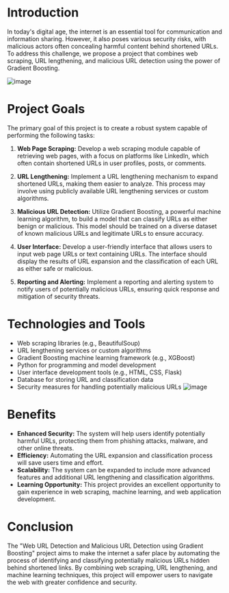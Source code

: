 # Introduction
In today's digital age, the internet is an essential tool for communication and information sharing. However, it also poses various security risks, with malicious actors often concealing harmful content behind shortened URLs. To address this challenge, we propose a project that combines web scraping, URL lengthening, and malicious URL detection using the power of Gradient Boosting.

![image](https://github.com/Ananta-Vaishnavi/Safe-Secure-Surf/assets/94735204/6a5851ce-795d-4f6e-aafa-91894444c51c)

# Project Goals
The primary goal of this project is to create a robust system capable of performing the following tasks:

1. **Web Page Scraping:** Develop a web scraping module capable of retrieving web pages, with a focus on platforms like LinkedIn, which often contain shortened URLs in user profiles, posts, or comments.

2. **URL Lengthening:** Implement a URL lengthening mechanism to expand shortened URLs, making them easier to analyze. This process may involve using publicly available URL lengthening services or custom algorithms.

3. **Malicious URL Detection:** Utilize Gradient Boosting, a powerful machine learning algorithm, to build a model that can classify URLs as either benign or malicious. This model should be trained on a diverse dataset of known malicious URLs and legitimate URLs to ensure accuracy.

4. **User Interface:** Develop a user-friendly interface that allows users to input web page URLs or text containing URLs. The interface should display the results of URL expansion and the classification of each URL as either safe or malicious.

5. **Reporting and Alerting:** Implement a reporting and alerting system to notify users of potentially malicious URLs, ensuring quick response and mitigation of security threats.

# Technologies and Tools
- Web scraping libraries (e.g., BeautifulSoup)
- URL lengthening services or custom algorithms
- Gradient Boosting machine learning framework (e.g., XGBoost)
- Python for programming and model development
- User interface development tools (e.g., HTML, CSS, Flask)
- Database for storing URL and classification data
- Security measures for handling potentially malicious URLs
![image](https://github.com/Ananta-Vaishnavi/Safe-Secure-Surf/assets/94735204/b3c08df7-03a2-4dd7-866a-3323b838ed3f)


# Benefits
- **Enhanced Security:** The system will help users identify potentially harmful URLs, protecting them from phishing attacks, malware, and other online threats.
- **Efficiency:** Automating the URL expansion and classification process will save users time and effort.
- **Scalability:** The system can be expanded to include more advanced features and additional URL lengthening and classification algorithms.
- **Learning Opportunity:** This project provides an excellent opportunity to gain experience in web scraping, machine learning, and web application development.

# Conclusion
The "Web URL Detection and Malicious URL Detection using Gradient Boosting" project aims to make the internet a safer place by automating the process of identifying and classifying potentially malicious URLs hidden behind shortened links. By combining web scraping, URL lengthening, and machine learning techniques, this project will empower users to navigate the web with greater confidence and security.
